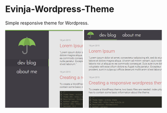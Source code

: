 # Evinja-Wordpress-Theme
Simple responsive theme for Wordpress.


![Screnshot larger screen](larger.png?raw=true "Screenshot from a larger browser window where width >= 768px")
![Screnshot smaller screen](smaller.png?raw=true "Screenshot from a smaller browser window")
